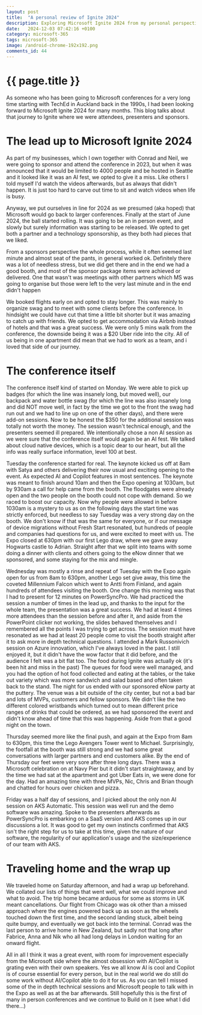 ```yaml
---
layout: post
title:  "A personal review of Ignite 2024"
description: Exploring Microsoft Ignite 2024 from my personal perspective as a sponsor, presenter and attendee
date:   2024-12-03 07:42:16 +0100
category: microsoft-365
tags: microsoft-365
image: /android-chrome-192x192.png
comments_id: 44
---
```

<h1>{{ page.title }}</h1>

As someone who has been going to Microsoft conferences for a very long time starting with TechEd in Auckland back in the 1990s, I had been looking forward to Microsoft Ignite 2024 for many months.   This blog talks about that journey to Ignite where we were attendees, presenters and sponsors.

# The lead up to Microsoft Ignite 2024

As part of my businesses, which I own together with Conrad and Neil, we were going to sponsor and attend the conference in 2023, but when it was announced that it would be limited to 4000 people and be hosted in Seattle and it looked like it was an AI fest, we opted to give it a miss.   Like others I told myself I'd watch the videos afterwards, but as always that didn't happen.   It is just too hard to carve out time to sit and watch videos when life is busy.

Anyway, we put ourselves in line for 2024 as we presumed (aka hoped) that Microsoft would go back to larger conferences.  Finally at the start of June 2024, the ball started rolling.   It was going to be an in person event, and slowly but surely information was starting to be released.  We opted to get both a partner and a technology sponsorship, as they both had pieces that we liked.

From a sponsors perspective the whole process, while it often seemed last minute and almost seat of the pants, in general worked ok.   Definitely there was a lot of needless stress, but we did get there and in the end we had a good booth, and most of the sponsor package items were achieved or delivered.   One that wasn't was meetings with other partners which MS was going to organise but those were left to the very last minute and in the end didn't happen

We booked flights early on and opted to stay longer.  This was mainly to organize swag and to meet with some clients before the conference.  In hindsight we could have cut that time a little bit shorter but it was amazing to catch up with friends.   We opted to get accommodation via Airbnb instead of hotels and that was a great success.  We were only 5 mins walk from the conference, the downside being it was a $20 Uber ride into the city.  All of us being in one apartment did mean that we had to work as a team, and i loved that side of our journey.

# The conference itself

The conference itself kind of started on Monday.  We were able to pick up badges (for which the line was insanely long, but moved well), our backpack and water bottle swag (for which the line was also insanely long and did NOT move well, in fact by the time we got to the front the swag had run out and we had to line up on one of the other days), and there were add-on sessions.   Now to be honest the $350 for the additional session was totally not worth the money.   The session wasn't technical enough, and the presenters seemed ill prepared.   We intentionally chose a non AI session as we were sure that the conference itself would again be an AI fest.   We talked about cloud native devices, which is a topic dear to our heart, but all the info was really surface information, level 100 at best.

Tuesday the conference started for real.  The keynote kicked us off at 8am with Satya and others delivering their now usual and exciting opening to the event.   As expected AI and Copilot features in most sentences.  The keynote was meant to finish around 10am and then the Expo opening at 1030am, but by 930am a call for help came from the booth.  The floodgates were already open and the two people on the booth could not cope with demand.   So we raced to boost our capacity.   Now why people were allowed in before 1030am is a mystery to us as on the following days the start time was strictly enforced, but needless to say Tuesday was a very strong day on the booth.   We don't know if that was the same for everyone, or if our message of device migrations without Fresh Start resonated, but hundreds of people and companies had questions for us, and were excited to meet with us.  The Expo closed at 630pm with our first Lego draw, where we gave away Hogwarts castle to Adrian.   Straight after that we split into teams with some doing a dinner with clients and others going to the eNow dinner that we sponsored, and some staying for the mix and mingle.

Wednesday was mostly a rinse and repeat of Tuesday with the Expo again open for us from 8am to 630pm, another Lego set give away, this time the coveted Millennium Falcon which went to Antti from Finland, and again hundreds of attendees visiting the booth.  One change this morning was that I had to present for 12 minutes on PowerSyncPro.  We had practiced the session a number of times in the lead up, and thanks to the input for the whole team, the presentation was a great success.  We had at least 4 times more attendees than the session before and after it, and aside from the PowerPoint clicker not working, the slides behaved themselves and I remembered all the points I was trying to get across.  The session must have resonated as we had at least 20 people come to visit the booth straight after it to ask more in depth technical questions.  I attended a Mark Russonivich session on Azure innovation, which I've always loved in the past.   I still enjoyed it, but it didn't have the wow factor that it did before, and the audience I felt was a bit flat too.  The food during Ignite was actually ok (it's been hit and miss in the past)   The queues for food were well managed, and you had the option of hot food collected and eating at the tables, or the take out variety which was more sandwich and salad based and often taken back to the stand.  The night for us ended with our sponsored eNow party at the puttery.  The venue was a bit outside of the city center, but not a bad bar and lots of MVPs, customers and fellow sponsors.  We didn't like the two different colored wristbands which turned out to mean different price ranges of drinks that could be ordered, as we had sponsored the event and didn't know ahead of time that this was happening.   Aside from that a good night on the town.

Thursday seemed more like the final push, and again at the Expo from 8am to 630pm, this time the Lego Avengers Tower went to Michael. Surprisingly, the footfall at the booth was still strong and we had some great conversations with larger partners and end customers alike.   By the end of Thursday our feet were very sore after three long days.   There was a Microsoft celebration on at Navy Pier but it didn't start straightaway, and by the time we had sat at the apartment and got Uber Eats in, we were done for the day.  Had an amazing time with three MVPs, Nic, Chris and Brian though and chatted for hours over chicken and pizza.

Friday was a half day of sessions, and I picked about the only non AI session on AKS Automatic.  This session was well run and the demo software was amazing.  Spoke to the presenters afterwards as PowerSyncPro is embarking on a SaaS version and AKS comes up in our discussions a lot.   It was good to get my own instincts confirmed that AKS isn't the right step for us to take at this time, given the nature of our software, the regularity of our application's usage and the size/experience of our team with AKS. 

# Traveling home and the wrap up

We traveled home on Saturday afternoon, and had a wrap up beforehand.   We collated our lists of things that went well, what we could improve and what to avoid.  The trip home became arduous for some as storms in UK meant cancellations.   Our flight from Chicago was ok other than a missed approach where the engines powered back up as soon as the wheels touched down the first time, and the second landing stuck, albeit being quite bumpy, and eventually we got back into the terminal.  Conrad was the last person to arrive home in New Zealand, but sadly not that long after Fabrice, Anna and Nik who all had long delays in London waiting for an onward flight.

All in all I think it was a great event, with room for improvement especially from the Microsoft side where the almost obsession with AI/Copilot is grating even with their own speakers.  Yes we all know AI is cool and Copilot is of course essential for every person, but in the real world we do still do some work without AI/Copilot able to do it for us.   As you can tell I missed some of the in depth technical sessions and Microsoft people to talk with in the Expo as well as at the bar afterwards.   Still hopefully this is the first of many in person conferences and we continue to Build on it (see what I did there...)
